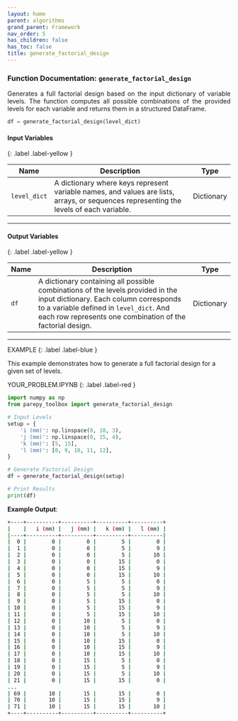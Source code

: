 ```yaml
---
layout: home
parent: algorithms
grand_parent: Framework
nav_order: 5
has_children: false
has_toc: false
title: generate_factorial_design
---
```


<!--Don't delete this script-->
<script src="https://polyfill.io/v3/polyfill.min.js?features=es6"></script>
<script id="MathJax-script" async src="https://cdn.jsdelivr.net/npm/mathjax@3/es5/tex-mml-chtml.js"></script>
<!--Don't delete this script-->

### Function Documentation: `generate_factorial_design`

<p align="justify">
    Generates a full factorial design based on the input dictionary of variable levels. The function computes all possible combinations of the provided levels for each variable and returns them in a structured DataFrame.
</p>

```python
df = generate_factorial_design(level_dict)
```

#### Input Variables
{: .label .label-yellow }

<table style="width:100%">
    <thead>
      <tr>
        <th>Name</th>
        <th>Description</th>
        <th>Type</th>
      </tr>
    </thead>
    <tr>
        <td><code>level_dict</code></td>
        <td>
            A dictionary where keys represent variable names, and values are lists, arrays, or sequences representing the levels of each variable.
        </td>
        <td>Dictionary</td>
    </tr>
</table>

---

#### Output Variables
{: .label .label-yellow }

<table style="width:100%">
   <thead>
     <tr>
       <th>Name</th>
       <th>Description</th>
       <th>Type</th>
     </tr>
   </thead>
   <tr>
       <td><code>df</code></td>
       <td>
           A dictionary containing all possible combinations of the levels provided in the input dictionary. Each column corresponds to a variable defined in <code>level_dict</code>. And each row represents one combination of the factorial design.
       </td>
       <td>Dictionary</td>
   </tr>
</table>

---

EXAMPLE
{: .label .label-blue }

This example demonstrates how to generate a full factorial design for a given set of levels.

YOUR_PROBLEM.IPYNB
{: .label .label-red }

```python
import numpy as np
from parepy_toolbox import generate_factorial_design

# Input Levels
setup = {
    'i (mm)': np.linspace(0, 10, 3),
    'j (mm)': np.linspace(0, 15, 4),
    'k (mm)': [5, 15],               
    'l (mm)': [0, 9, 10, 11, 12],
}

# Generate Factorial Design
df = generate_factorial_design(setup)

# Print Results
print(df)
```

**Example Output**:

```bash
+----+----------+----------+----------+----------+
|    |   i (mm) |   j (mm) |   k (mm) |   l (mm) |
|----+----------+----------+----------+----------|
|  0 |        0 |        0 |        5 |        0 |
|  1 |        0 |        0 |        5 |        9 |
|  2 |        0 |        0 |        5 |       10 |
|  3 |        0 |        0 |       15 |        0 |
|  4 |        0 |        0 |       15 |        9 |
|  5 |        0 |        0 |       15 |       10 |
|  6 |        0 |        5 |        5 |        0 |
|  7 |        0 |        5 |        5 |        9 |
|  8 |        0 |        5 |        5 |       10 |
|  9 |        0 |        5 |       15 |        0 |
| 10 |        0 |        5 |       15 |        9 |
| 11 |        0 |        5 |       15 |       10 |
| 12 |        0 |       10 |        5 |        0 |
| 13 |        0 |       10 |        5 |        9 |
| 14 |        0 |       10 |        5 |       10 |
| 15 |        0 |       10 |       15 |        0 |
| 16 |        0 |       10 |       15 |        9 |
| 17 |        0 |       10 |       15 |       10 |
| 18 |        0 |       15 |        5 |        0 |
| 19 |        0 |       15 |        5 |        9 |
| 20 |        0 |       15 |        5 |       10 |
| 21 |        0 |       15 |       15 |        0 |
...
| 69 |       10 |       15 |       15 |        0 |
| 70 |       10 |       15 |       15 |        9 |
| 71 |       10 |       15 |       15 |       10 |
+----+----------+----------+----------+----------+
```
